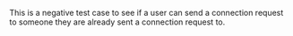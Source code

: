 This is a negative test case to see if a user can send a connection request to
someone they are already sent a connection request to.
